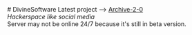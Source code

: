 <head>
<meta name="google-site-verification" content="mxK5iiuPNspxpCsezw4rpFMXATm5rvJjqNZskui8H2Y" />
</head>
# DivineSoftware
Latest project --> <a href='https://divinesoftware.github.io/Archive-2-0'>Archive-2-0</a><br />
<i>Hackerspace like social media</i><br />
Server may not be online 24/7 because it's still in beta version.
